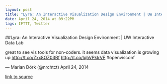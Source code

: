 ```yaml
---
layout: post
title: "Lyra: An Interactive Visualization Design Environment | UW Interactive Data Lab"
date: April 24, 2014 at 09:22PM
tags: IFTTT, Twitter
---
```

##Lyra: An Interactive Visualization Design Environment | UW Interactive Data Lab


great to see vis tools for non-coders. it seems data visualization is growing up http://t.co/Zxx8OZ03Bf http://t.co/IqhVPkIrVF #openvisconf

— Marian Dörk (@nrchtct) April 24, 2014

[link to source](http://ift.tt/1etPq8n) 
